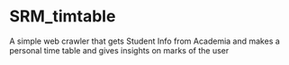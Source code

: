 # SRM_timtable
A simple web crawler that gets Student Info from Academia and makes a personal time table and gives insights on marks of the user 
